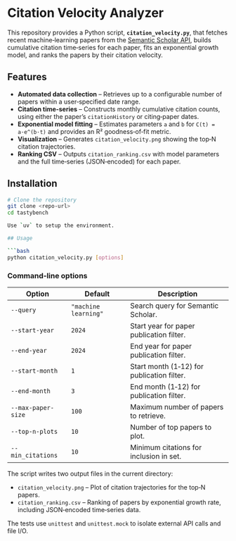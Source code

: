 # Citation Velocity Analyzer

This repository provides a Python script, **`citation_velocity.py`**, that fetches recent machine‑learning papers from the [Semantic Scholar API](https://www.semanticscholar.org/), builds cumulative citation time‑series for each paper, fits an exponential growth model, and ranks the papers by their citation velocity.

## Features

- **Automated data collection** – Retrieves up to a configurable number of papers within a user‑specified date range.
- **Citation time‑series** – Constructs monthly cumulative citation counts, using either the paper’s `citationHistory` or citing‑paper dates.
- **Exponential model fitting** – Estimates parameters `a` and `b` for `C(t) = a·e^(b·t)` and provides an R² goodness‑of‑fit metric.
- **Visualization** – Generates `citation_velocity.png` showing the top‑N citation trajectories.
- **Ranking CSV** – Outputs `citation_ranking.csv` with model parameters and the full time‑series (JSON‑encoded) for each paper.

## Installation

```bash
# Clone the repository
git clone <repo-url>
cd tastybench

Use `uv` to setup the environment.

## Usage

```bash
python citation_velocity.py [options]
```

### Command‑line options

| Option            | Default               | Description                                   |
|-------------------|-----------------------|-----------------------------------------------|
| `--query`         | `"machine learning"`  | Search query for Semantic Scholar.            |
| `--start-year`    | `2024`                | Start year for paper publication filter.      |
| `--end-year`      | `2024`                | End year for paper publication filter.        |
| `--start-month`   | `1`                   | Start month (1‑12) for publication filter.    |
| `--end-month`     | `3`                   | End month (1‑12) for publication filter.      |
| `--max-paper-size`| `100`                 | Maximum number of papers to retrieve.         |
| `--top-n-plots`   | `10`                  | Number of top papers to plot.                 |
| `--min_citations` | `10`                  | Minimum citations for inclusion in set.       |
The script writes two output files in the current directory:

- `citation_velocity.png` – Plot of citation trajectories for the top‑N papers.
- `citation_ranking.csv` – Ranking of papers by exponential growth rate, including JSON‑encoded time‑series data.

The tests use `unittest` and `unittest.mock` to isolate external API calls and file I/O.